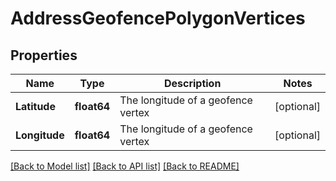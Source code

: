 # AddressGeofencePolygonVertices

## Properties
Name | Type | Description | Notes
------------ | ------------- | ------------- | -------------
**Latitude** | **float64** | The longitude of a geofence vertex | [optional] 
**Longitude** | **float64** | The longitude of a geofence vertex | [optional] 

[[Back to Model list]](../README.md#documentation-for-models) [[Back to API list]](../README.md#documentation-for-api-endpoints) [[Back to README]](../README.md)


